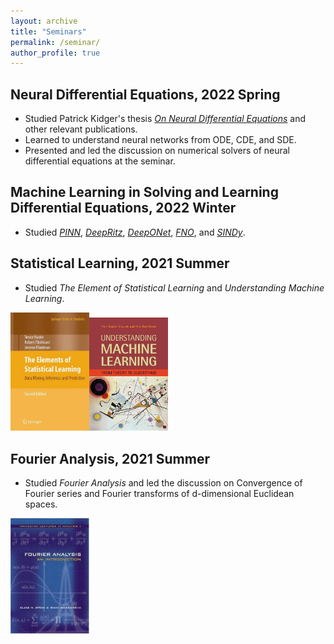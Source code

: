 ```yaml
---
layout: archive
title: "Seminars"
permalink: /seminar/
author_profile: true
---
```

## Neural Differential Equations, 2022 Spring

- Studied Patrick Kidger's thesis *[On Neural Differential Equations](https://arxiv.org/abs/2202.02435)* and other relevant publications.
- Learned to understand neural networks from ODE, CDE, and SDE.  
- Presented and led the discussion on numerical solvers of neural differential equations at the seminar.

## Machine Learning in Solving and Learning Differential Equations, 2022 Winter
- Studied *[PINN](https://www.sciencedirect.com/science/article/pii/S0021999118307125)*, *[DeepRitz](https://link.springer.com/article/10.1007/s40304-018-0127-z)*, *[DeepONet](https://arxiv.org/abs/1910.03193v3)*, *[FNO](https://arxiv.org/abs/2010.08895v1)*, and *[SINDy](https://www.pnas.org/doi/10.1073/pnas.1517384113)*.

## Statistical Learning, 2021 Summer
- Studied *The Element of Statistical Learning* and *Understanding Machine Learning*. 

<img src="/images/the-element-of-statistical-learning.jpg" style="width:25%;" /><img src="/images/understanding-machine-learning.jpg" style="width:25%;" />

## Fourier Analysis, 2021 Summer
- Studied *Fourier Analysis* and led the discussion on Convergence of Fourier series and Fourier transforms of d-dimensional Euclidean spaces. 

<img src="/images/fourier-analysis.jpg" style="width:25%;" />

